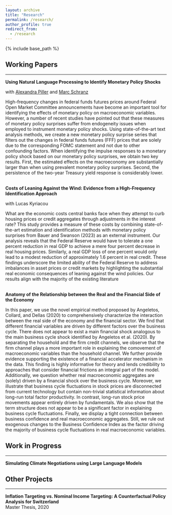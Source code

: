 ```yaml
---
layout: archive
title: "Research"
permalink: /research/
author_profile: true
redirect_from:
  - /research
---
```


{% include base_path %}

## Working Papers
---

**Using Natural Language Processing to Identify Monetary Policy Shocks**

with [Alexandra Piller](http://alexandrapiller.ch/) and [Marc Schranz](https://marc-schranz.github.io/)

High-frequency changes in federal funds futures prices around Federal Open Market Committee announcements have become an important tool for identifying the effects of monetary policy on macroeconomic variables. However, a number of recent studies have pointed out that these measures of monetary policy surprises suffer from endogeneity issues when employed to instrument monetary policy shocks. Using state-of-the-art text analysis methods, we create a new monetary policy surprise series that filters out the changes in federal funds futures (FFF) prices that are solely due to the corresponding FOMC statement and not due to other confounding factors. When identifying the impulse responses to a monetary policy shock based on our monetary policy surprises, we obtain two key results. First, the estimated effects on the macroeconomy are substantially larger than when using prevalent monetary policy surprises. Second, the persistence of the two-year Treasury yield response is considerably lower.

&nbsp;  
**Costs of Leaning Against the Wind: Evidence from a High-Frequency Identification Approach**

with Lucas Kyriacou

What are the economic costs central banks face when they attempt to curb housing prices or credit aggregates through adjustments in the interest rate? This study provides a measure of these costs by combining state-of-the-art estimation and identification methods with monetary policy surprises from Bauer and Swanson (2023) as an external instrument. Our analysis reveals that the Federal Reserve would have to tolerate a one percent reduction in real GDP to achieve a mere four percent decrease in real housing prices. Similarly, a real GDP loss of one percent would only lead to a modest reduction of approximately 1.6 percent in real credit. These findings underscore the limited ability of the Federal Reserve to address imbalances in asset prices or credit markets by highlighting the substantial real economic consequences of leaning against the wind policies. Our results align with the majority of the existing literature

&nbsp;  
**Anatomy of the Relationship between the Real and the Financial Side of the Economy**

In this paper, we use the novel empirical method proposed by Angeletos, Collard, and Dellas (2020) to
comprehensively characterize the interaction between the real side of the economy and the financial sector.
We find that different financial variables are driven by different factors over the business cycle. There does
not appear to exist a main financial shock analogous to the main business cycle shock identified by Angeletos
et al. (2020). By separating the household and the firm credit channels, we observe that the firm channel plays
a more important role in explaining the comovement of macroeconomic variables than the household channel.
We further provide evidence supporting the existence of a financial accelerator mechanism in the data. This
finding is highly informative for theory and lends credibility to approaches that consider financial frictions
an integral part of the model. Additionally, we question whether real macroeconomic aggregates are (solely)
driven by a financial shock over the business cycle. Moreover, we illustrate that business cycle fluctuations in
stock prices are disconnected from current technology but contain non-trivial statistical information about
long-run total factor productivity. In contrast, long-run stock price movements appear entirely driven by
fundamentals. We also show that the term structure does not appear to be a significant factor in explaining
business cycle fluctuations. Finally, we display a tight connection between business confidence and real
macroeconomic aggregates. Still, we rule out exogenous changes to the Business Confidence Index as the
factor driving the majority of business cycle fluctuations in real macroeconomic variables.

## Work in Progress
---

**Simulating Climate Negotiations using Large Language Models**

## Other Projects
---

**Inflation Targeting vs. Nominal Income Targeting: A Counterfactual Policy Analysis for Switzerland** <br>
Master Thesis, 2020

